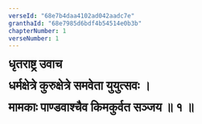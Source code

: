 ```yaml
---
verseId: "68e7b4daa4102ad042aadc7e"
granthaId: "68e7985d6bdf4b54514e0b3b"
chapterNumber: 1
verseNumber: 1
---
```


<p><strong><span style="font-size: 18pt;">धृतराष्ट्र उवाच</span></strong><strong><span style="font-size: 18pt;"></span></strong></p>

<p><strong><span style="font-size: 18pt;">धर्मक्षेत्रे कुरुक्षेत्रे समवेता
युयुत्सवः ।</span></strong></p><p><strong><span style="font-size: 18pt;">मामकाः पाण्डवाश्चैव किमकुर्वत सञ्जय ॥ १
॥</span></strong><strong><span style="font-size: 18pt;"></span></strong></p>
